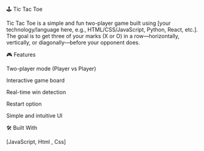 🕹️ Tic Tac Toe

Tic Tac Toe is a simple and fun two-player game built using [your technology/language here, e.g., HTML/CSS/JavaScript, Python, React, etc.]. The goal is to get three of your marks (X or O) in a row—horizontally, vertically, or diagonally—before your opponent does.

🎮 Features

Two-player mode (Player vs Player)

Interactive game board

Real-time win detection

Restart option

Simple and intuitive UI


🛠️ Built With

[JavaScript, Html , Css]
